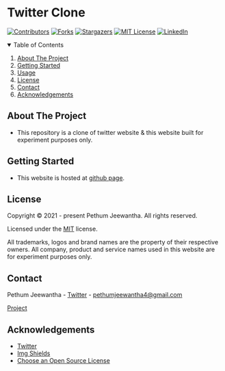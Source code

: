 # Twitter Clone

[![Contributors][contributors-shield]][contributors-url]
[![Forks][forks-shield]][forks-url]
[![Stargazers][stars-shield]][stars-url]
[![MIT License][license-shield]][license-url]
[![LinkedIn][linkedin-shield]][linkedin-url]

<details open="open">
  <summary>Table of Contents</summary>
  <ol>
    <li>
      <a href="#about-the-project">About The Project</a>
    </li>
    <li>
      <a href="#getting-started">Getting Started</a>
    </li>
    <li><a href="#usage">Usage</a></li>
    <li><a href="#license">License</a></li>
    <li><a href="#contact">Contact</a></li>
    <li><a href="#acknowledgements">Acknowledgements</a></li>
  </ol>
</details>

## About The Project

* This repository is a clone of twitter website & this website built for experiment purposes only.

## Getting Started

* This website is hosted at [github page](https://pethum-jeewantha.github.io/vanilla-html-css-twitter-clone/).

## License

Copyright &copy; 2021 - present Pethum Jeewantha. All rights reserved.

Licensed under the [MIT](LICENSE.txt) license.

All trademarks, logos and brand names are the property of their respective owners. All company, product and service names used in this website are for experiment purposes only.

## Contact

Pethum Jeewantha - [Twitter](https://twitter.com/JeewanthaPethum?s=08) - pethumjeewantha4@gmail.com

[Project](https://github.com/Pethum-Jeewantha/vanilla-html-css-twitter-clone.git)

## Acknowledgements

* [Twitter](https://twitter.com/?lang=en)
* [Img Shields](https://shields.io)
* [Choose an Open Source License](https://choosealicense.com)

[contributors-shield]: https://img.shields.io/github/contributors/Pethum-Jeewantha/vanilla-html-css-twitter-clone.svg?style=for-the-badge

[contributors-url]: https://github.com/Pethum-Jeewantha/vanilla-html-css-twitter-clone/graphs/contributors

[forks-shield]: https://img.shields.io/github/forks/Pethum-Jeewantha/vanilla-html-css-twitter-clone.svg?style=for-the-badge

[forks-url]: https://github.com/Pethum-Jeewantha/vanilla-html-css-twitter-clone/network/members

[stars-shield]: https://img.shields.io/github/stars/Pethum-Jeewantha/vanilla-html-css-twitter-clone.svg?style=for-the-badge

[stars-url]: https://github.com/Pethum-Jeewantha/vanilla-html-css-twitter-clone/stargazers

[license-shield]: https://img.shields.io/github/license/Pethum-Jeewantha/vanilla-html-css-twitter-clone.svg?style=for-the-badge

[license-url]: https://github.com/Pethum-Jeewantha/vanilla-html-css-twitter-clone/blob/master/LICENSE.txt

[linkedin-shield]: https://img.shields.io/badge/-LinkedIn-black.svg?style=for-the-badge&logo=linkedin&colorB=555

[linkedin-url]: https://www.linkedin.com/in/pethum-jeewantha-7b70aa1b1
